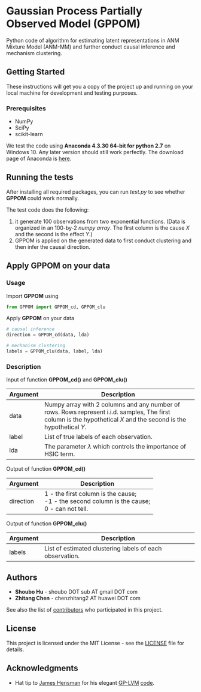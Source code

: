 # Gaussian Process Partially Observed Model (GPPOM)

Python code of algorithm for estimating latent representations in ANM Mixture Model (ANM-MM) and further conduct causal inference and mechanism clustering.

## Getting Started

These instructions will get you a copy of the project up and running on your local machine for development and testing purposes.

### Prerequisites
- NumPy
- SciPy
- scikit-learn

We test the code using **Anaconda 4.3.30 64-bit for python 2.7** on Windows 10. Any later version should still work perfectly. The download page of Anaconda is [here](https://www.anaconda.com/download/).

## Running the tests

After installing all required packages, you can run *test.py* to see whether **GPPOM** could work normally.

The test code does the following:
1. it generate 100 observations from two exponential functions.
(Data is organized in an 100-by-2 *numpy array*. The first column is the cause $X$ and the second is the effect $Y$.)
2. GPPOM is applied on the generated data to first conduct clustering and then infer the causal direction.


## Apply **GPPOM** on your data

### Usage

Import **GPPOM** using

```python
from GPPOM import GPPOM_cd, GPPOM_clu
```

Apply **GPPOM** on your data

```python
# causal inference
direction = GPPOM_cd(data, lda)

# mechanism clustering
labels = GPPOM_clu(data, label, lda)
```

### Description

Input of function **GPPOM_cd()** and **GPPOM_clu()**

| Argument  | Description  |
|---|---|
|data | Numpy array with 2 columns and any number of rows. Rows represent i.i.d. samples, The first column is the hypothetical $X$ and the second is the hypothetical $Y$.|
|label | List of true labels of each observation. |
|lda |The parameter $\lambda$ which controls the importance of HSIC term. |

Output of function **GPPOM_cd()**

| Argument  | Description  |
|---|---|
|direction | 1  - the first column is the cause;<br/>-1 - the second column is the cause;<br/>0  - can not tell. |

Output of function **GPPOM_clu()**

| Argument  | Description  |
|---|---|
|labels | List of estimated clustering labels of each observation.|

## Authors

* **Shoubo Hu** - shoubo DOT sub AT gmail DOT com
* **Zhitang Chen** - chenzhitang2 AT huawei DOT com

See also the list of [contributors](https://github.com/amber0309/GPPOM/graphs/contributors) who participated in this project.

## License

This project is licensed under the MIT License - see the [LICENSE](LICENSE) file for details.

## Acknowledgments

* Hat tip to [James Hensman](http://jameshensman.github.io/) for his elegant [GP-LVM](https://papers.nips.cc/paper/2540-gaussian-process-latent-variable-models-for-visualisation-of-high-dimensional-data.pdf) [code](https://github.com/jameshensman/pythonGPLVM).
